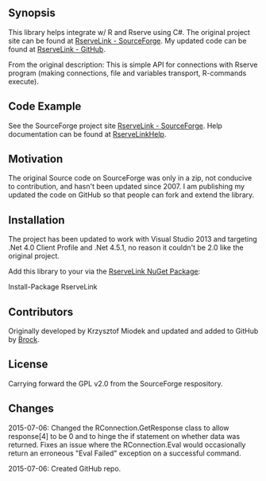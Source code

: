 ## Synopsis

This library helps integrate w/ R and Rserve using C#. The original project site can be found at [RserveLink - SourceForge].  My updated code can be found at [RserveLink - GitHub].

From the original description:
This is simple API for connections with Rserve program (making connections, file and variables transport, R-commands execute).

## Code Example

See the SourceForge project site [RserveLink - SourceForge].  Help documentation can be found at [RserveLinkHelp].

## Motivation

The original Source code on SourceForge was only in a zip, not conducive to contribution, and hasn't been updated since 2007.  I am publishing my updated the code on GitHub so that people can fork and extend the library.

## Installation

The project has been updated to work with Visual Studio 2013 and targeting .Net 4.0 Client Profile and .Net 4.5.1, no reason it couldn't be 2.0 like the original project. 

Add this library to your via the [RserveLink NuGet Package]:
<div class="highlight highlight-powershell">
Install-Package RserveLink
</div>

## Contributors

Originally developed by Krzysztof Miodek and updated and added to GitHub by [Brock].

## License

Carrying forward the GPL v2.0 from the SourceForge respository.


## Changes

2015-07-06: Changed the RConnection.GetResponse class to allow response[4] to be 0 and to hinge the if statement on whether data was returned.  Fixes an issue where the RConnection.Eval would occasionally return an erroneous "Eval Failed" exception on a successful command.

2015-07-06: Created GitHub repo.


[RserveLink - SourceForge]:http://sourceforge.net/projects/rservelink/
[RserveLinkHelp]:http://rservelink.sourceforge.net/techhelp.htm
[Brock]:https://github.com/0xbrock/
[RserveLink - GitHub]:https://github.com/0xbrock/RserveLink
[RserveLink NuGet Package]:https://www.nuget.org/packages/RserveLink/